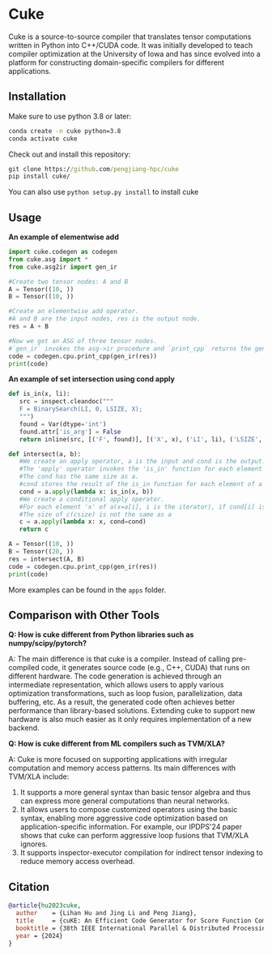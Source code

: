 # Cuke
Cuke is a source-to-source compiler that translates tensor computations written in Python into C++/CUDA code.
It was initially developed to teach compiler optimization at the University of Iowa and has since evolved into a platform for constructing domain-specific compilers  for different applications.


## Installation
Make sure to use python 3.8 or later:
```cmd
conda create -n cuke python=3.8
conda activate cuke 
```
Check out and install this repository:
```cmd
git clone https://github.com/pengjiang-hpc/cuke
pip install cuke/
```

You can also use ``python setup.py install`` to install cuke


## Usage
**An example of elementwise add**
```python
import cuke.codegen as codegen
from cuke.asg import *
from cuke.asg2ir import gen_ir

#Create two tensor nodes: A and B
A = Tensor((10, ))
B = Tensor((10, ))

#Create an elementwise add operator.
#A and B are the input nodes, res is the output node. 
res = A + B

#Now we get an ASG of three tensor nodes.
#`gen_ir` invokes the asg->ir procedure and `print_cpp` returns the generated C++ code. 
code = codegen.cpu.print_cpp(gen_ir(res))
print(code)
```
**An example of set intersection using cond apply**
 ```python
def is_in(x, li):
    src = inspect.cleandoc("""
    F = BinarySearch(LI, 0, LSIZE, X);
    """)
    found = Var(dtype='int')
    found.attr['is_arg'] = False
    return inline(src, [('F', found)], [('X', x), ('LI', li), ('LSIZE', li._size()[0])])

def intersect(a, b):
    #We create an apply operator, a is the input and cond is the output.
    #The 'apply' operator invokes the 'is_in' function for each element of 'a'(x=a[i]).
    #The cond has the same size as a. 
    #cond stores the result of the is_in function for each element of a in the corresponding position(cond[i]=is_in(a[i], b)).
    cond = a.apply(lambda x: is_in(x, b))
    #We create a conditional apply operator.
    #For each element 'x' of a(x=a[i], i is the iterator), if cond[i] is true, we make an assignment c[csize++]=a[i].
    #The size of c(csize) is not the same as a 
    c = a.apply(lambda x: x, cond=cond)
    return c

A = Tensor((10, ))
B = Tensor((20, ))
res = intersect(A, B)
code = codegen.cpu.print_cpp(gen_ir(res))
print(code)
 ```

More examples can be found in the ``apps`` folder. 


## Comparison with Other Tools
**Q: How is cuke different from Python libraries such as numpy/scipy/pytorch?**

A: The main difference is that cuke is a compiler. Instead of calling pre-compiled code, it generates source code (e.g., C++, CUDA) that runs on different hardware. The code generation is achieved through an intermediate representation, which allows users to apply various optimization transformations, such as loop fusion, parallelization, data buffering, etc. As a result, the generated code often achieves better performance than library-based solutions. Extending cuke to support new hardware is also much easier as it only requires implementation of a new backend. 

**Q: How is cuke different from ML compilers such as TVM/XLA?**

A: Cuke is more focused on supporting applications with irregular computation and memory access patterns. Its main differences with TVM/XLA include: 
1) It supports a more general syntax than basic tensor algebra and thus can express more general computations than neural networks. 
2) It allows users to compose customized operators using the basic syntax, enabling more aggressive code optimization based on application-specific information. For example, our IPDPS'24 paper shows that cuke can perform aggressive loop fusions that TVM/XLA ignores. 
3) It supports inspector-executor compilation for indirect tensor indexing to reduce memory access overhead. 

  

## Citation
```bibtex
@article{hu2023cuke,
  author    = {Lihan Hu and Jing Li and Peng Jiang},
  title     = {cuKE: An Efficient Code Generator for Score Function Computation in Knowledge Graph Embedding},
  booktitle = {38th IEEE International Parallel & Distributed Processing Symposium (IPDPS)},
  year = {2024}
}
```
